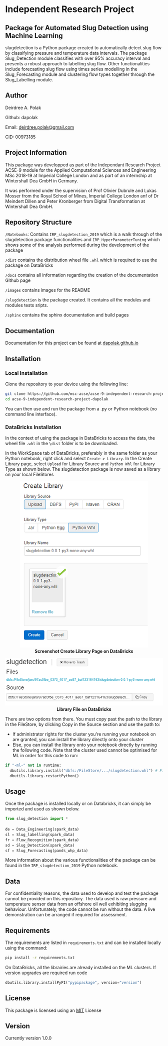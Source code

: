 
# Independent Research Project
## Package for Automated Slug Detection using Machine Learning 

slugdetection is a Python package created to automatically detect slug flow by classifying pressure and temperature data intervals. The package Slug_Detection module classifies with over 95% accuracy interval and presents a robust approach to labelling slug flow. Other functionalities include forecasting slug flow using times series modelling in the Slug_Forecasting module and clustering flow types together through the Slug_Labelling module.

## Author 

Deirdree A. Polak

Github: dapolak

Email: deirdree.polak@gmail.com

CID: 00973185

## Project Information

This package was developped as part of the Independant Research Project ACSE-9 module for the Applied Computational Sciences and Engineering MSc 2018-19 at Imperial College London and as part of an internship at Wintershall Dea GmbH in Germany.

It was performed under the supervision of Prof Olivier Dubrule and Lukas Mosser from the Royal School of Mines, Imperial College London anf of Dr Meindert Dillen and Peter Kronberger from Digital Transformation at Wintershall Dea GmbH. 

## Repository Structure

`/Notebooks`: Contains `IRP_slugdetection_2019` which is a walk through of the slugdetection package functionalities and `IRP_HyperParameterTuning` which shows some of the analysis performed during the development of the package


`/dist` contains the distribution wheel file `.whl` which is required to use the package on DataBricks


`/docs` contains all information regarding the creation of the documentation Github page


`/images` contains images for the README


`/slugdetection` is the package created. It contains all the modules and modules tests sripts.


`/sphinx` contains the sphinx documentation and build pages



## Documentation

Documentation for this project can be found at [dapolak.github.io](https://dapolak.github.io/acse-9-independent-research-project-dapolak/)

## Installation

### Local Installation

Clone the repository to your device using the following line:

```bash
git clone https://github.com/msc-acse/acse-9-independent-research-project-dapolak.git
cd acse-9-independent-research-project-dapolak
```

You can then use and run the package from a .py or Python notebook (no command line interface).

### DataBricks Installation

In the context of using the package in DataBricks to access the data, the wheel file `.whl` in the `\dist` folder is to be downloaded.

In the WorkSpace tab of DataBricks, preferably in the same folder as your Python notebook, right click and select `Create > Library`. In the Create Library page, select `Upload` for Library Source and `Python Whl` for Library Type as shown below. The slugdetection package is now saved as a library on your local FileStores


<p align="center">
  <img src="images/create_lib.PNG"><br>
  <b>Screenshot Create Library Page on DataBricks</b>
</p>
<p align="center">
  <img src="images/lib_path.PNG"><br>
  <b>Library File on DataBricks</b>
</p>





There are two options from there. You must copy past the path to the library in the FileStore, by clicking Copy in the Source section and use the path to:
- If administrator rights for the cluster you're running your notebook on are granted, you can install the library directly onto your cluster
- Else, you can install the library onto your notebook directly by running the following code. Note that the cluster used cannot be optimised for ML in order for this code to run:

```python
if "-ml-" not in runtime:
  dbutils.library.install("dbfs:/FileStore/.../slugdetection.whl") # FileStore location and name of package
  dbutils.library.restartPython()
```

## Usage

Once the package is installed locally or on Databricks, it can simply be imported and used as shown below.

```python
from slug_detection import *

de = Data_Engineering(spark_data)
sl = Slug_labelling(spark_data)
fr = Flow_Recognition(spark_data)
sd = Slug_Detection(spark_data)
sf = Slug_Forecasting(pands_whp_data)
```

More information about the various functionalities of the package can be found in the `IRP_slugdetection_2019` Python notebook. 

## Data

For confidentiality reasons, the data used to develop and test the package cannot be provided on this repository. The data used is raw pressure and temperature sensor data from an offshore oil well exhibiting slugging behaviour. Unfortunately, the code cannot be run without the data. A live demonstration can be arranged if required for assessment. 

## Requirements

The requirements are listed in `requirements.txt` and can be installed locally using the command:

```bash
pip install -r requirements.txt
```

On DataBricks, all the librairies are already installed on the ML clusters. If version upgrades are required run code
```python
dbutils.library.installPyPI("pypipackage", version="version")
```

## License

This package is licensed using an 
[MIT](LICENSE) License

## Version

Currently version 1.0.0
